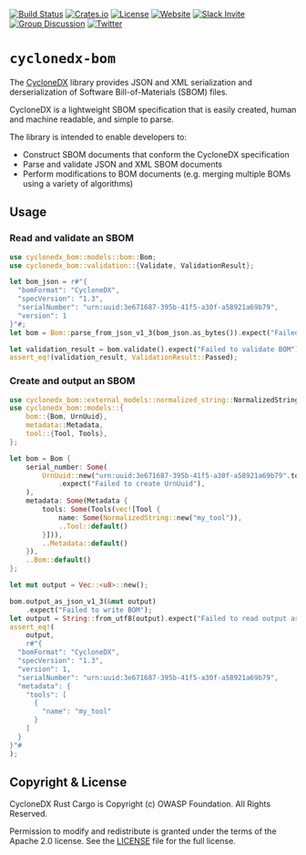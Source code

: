[![Build Status](https://github.com/CycloneDX/cyclonedx-rust-cargo/workflows/Rust%20CI/badge.svg)](https://github.com/CycloneDX/cyclonedx-rust-cargo/actions?workflow=Rust+CI)
[![Crates.io](https://img.shields.io/crates/v/cyclonedx-bom.svg)](https://crates.io/crates/cyclonedx-bom)
[![License](https://img.shields.io/badge/license-Apache%202.0-brightgreen.svg)][License]
[![Website](https://img.shields.io/badge/https://-cyclonedx.org-blue.svg)](https://cyclonedx.org/)
[![Slack Invite](https://img.shields.io/badge/Slack-Join-blue?logo=slack&labelColor=393939)](https://cyclonedx.org/slack/invite)
[![Group Discussion](https://img.shields.io/badge/discussion-groups.io-blue.svg)](https://groups.io/g/CycloneDX)
[![Twitter](https://img.shields.io/twitter/url/http/shields.io.svg?style=social&label=Follow)](https://twitter.com/CycloneDX_Spec)

# `cyclonedx-bom`

The [CycloneDX](https://cyclonedx.org/) library provides JSON and XML serialization and derserialization of Software Bill-of-Materials (SBOM) files.

CycloneDX is a lightweight SBOM specification that is easily created, human and machine readable, and simple to parse.

The library is intended to enable developers to:

- Construct SBOM documents that conform the CycloneDX specification
- Parse and validate JSON and XML SBOM documents
- Perform modifications to BOM documents (e.g. merging multiple BOMs using a variety of algorithms)

## Usage

### Read and validate an SBOM

```rust
use cyclonedx_bom::models::bom::Bom;
use cyclonedx_bom::validation::{Validate, ValidationResult};

let bom_json = r#"{
  "bomFormat": "CycloneDX",
  "specVersion": "1.3",
  "serialNumber": "urn:uuid:3e671687-395b-41f5-a30f-a58921a69b79",
  "version": 1
}"#;
let bom = Bom::parse_from_json_v1_3(bom_json.as_bytes()).expect("Failed to parse BOM");

let validation_result = bom.validate().expect("Failed to validate BOM");
assert_eq!(validation_result, ValidationResult::Passed);
```

### Create and output an SBOM

```rust
use cyclonedx_bom::external_models::normalized_string::NormalizedString;
use cyclonedx_bom::models::{
    bom::{Bom, UrnUuid},
    metadata::Metadata,
    tool::{Tool, Tools},
};

let bom = Bom {
    serial_number: Some(
        UrnUuid::new("urn:uuid:3e671687-395b-41f5-a30f-a58921a69b79".to_string())
            .expect("Failed to create UrnUuid"),
    ),
    metadata: Some(Metadata {
        tools: Some(Tools(vec![Tool {
            name: Some(NormalizedString::new("my_tool")),
            ..Tool::default()
        }])),
        ..Metadata::default()
    }),
    ..Bom::default()
};

let mut output = Vec::<u8>::new();

bom.output_as_json_v1_3(&mut output)
    .expect("Failed to write BOM");
let output = String::from_utf8(output).expect("Failed to read output as a string");
assert_eq!(
    output,
    r#"{
  "bomFormat": "CycloneDX",
  "specVersion": "1.3",
  "version": 1,
  "serialNumber": "urn:uuid:3e671687-395b-41f5-a30f-a58921a69b79",
  "metadata": {
    "tools": [
      {
        "name": "my_tool"
      }
    ]
  }
}"#
);
```

## Copyright & License

CycloneDX Rust Cargo is Copyright (c) OWASP Foundation. All Rights Reserved.

Permission to modify and redistribute is granted under the terms of the Apache 2.0 license. See the [LICENSE] file for the full license.

[License]: https://github.com/CycloneDX/cyclonedx-rust-cargo/blob/main/LICENSE
